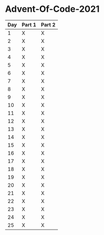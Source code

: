  # Advent-Of-Code-2021

| Day | Part 1 | Part 2 |
|-----|--------|--------|
| 1   | X      | X      |
| 2   | X      | X      |
| 3   | X      | X      |
| 4   | X      | X      |
| 5   | X      | X      |
| 6   | X      | X      |
| 7   | X      | X      |
| 8   | X      | X      |
| 9   | X      | X      |
| 10  | X      | X      |
| 11  | X      | X      |
| 12  | X      | X      |
| 13  | X      | X      |
| 14  | X      | X      |
| 15  | X      | X      |
| 16  | X      | X      |
| 17  | X      | X      |
| 18  | X      | X      |
| 19  | X      | X      |
| 20  | X      | X      |
| 21  | X      | X      |
| 22  | X      | X      |
| 23  | X      | X      |
| 24  | X      | X      |
| 25  | X      | X      |
